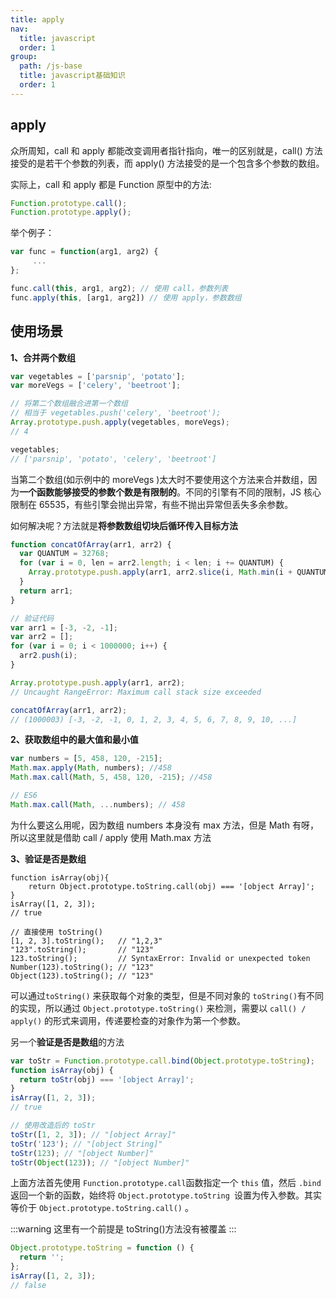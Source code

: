 ```yaml
---
title: apply
nav:
  title: javascript
  order: 1
group:
  path: /js-base
  title: javascript基础知识
  order: 1
---
```


## apply

众所周知，call 和 apply 都能改变调用者指针指向，唯一的区别就是，call() 方法接受的是若干个参数的列表，而 apply() 方法接受的是一个包含多个参数的数组。<br>

实际上，call 和 apply 都是 Function 原型中的方法:

```js
Function.prototype.call();
Function.prototype.apply();
```

举个例子：

```js
var func = function(arg1, arg2) {
     ...
};

func.call(this, arg1, arg2); // 使用 call，参数列表
func.apply(this, [arg1, arg2]) // 使用 apply，参数数组
```

## 使用场景

**1、合并两个数组**

```js
var vegetables = ['parsnip', 'potato'];
var moreVegs = ['celery', 'beetroot'];

// 将第二个数组融合进第一个数组
// 相当于 vegetables.push('celery', 'beetroot');
Array.prototype.push.apply(vegetables, moreVegs);
// 4

vegetables;
// ['parsnip', 'potato', 'celery', 'beetroot']
```

当第二个数组(如示例中的 moreVegs )太大时不要使用这个方法来合并数组，因为**一个函数能够接受的参数个数是有限制的**。不同的引擎有不同的限制，JS 核心限制在 65535，有些引擎会抛出异常，有些不抛出异常但丢失多余参数。<br>

如何解决呢？方法就是**将参数数组切块后循环传入目标方法**

```js
function concatOfArray(arr1, arr2) {
  var QUANTUM = 32768;
  for (var i = 0, len = arr2.length; i < len; i += QUANTUM) {
    Array.prototype.push.apply(arr1, arr2.slice(i, Math.min(i + QUANTUM, len)));
  }
  return arr1;
}

// 验证代码
var arr1 = [-3, -2, -1];
var arr2 = [];
for (var i = 0; i < 1000000; i++) {
  arr2.push(i);
}

Array.prototype.push.apply(arr1, arr2);
// Uncaught RangeError: Maximum call stack size exceeded

concatOfArray(arr1, arr2);
// (1000003) [-3, -2, -1, 0, 1, 2, 3, 4, 5, 6, 7, 8, 9, 10, ...]
```

**2、获取数组中的最大值和最小值**

```js
var numbers = [5, 458, 120, -215];
Math.max.apply(Math, numbers); //458
Math.max.call(Math, 5, 458, 120, -215); //458

// ES6
Math.max.call(Math, ...numbers); // 458
```

为什么要这么用呢，因为数组 numbers 本身没有 max 方法，但是 Math 有呀，所以这里就是借助 call / apply 使用 Math.max 方法

**3、验证是否是数组**

```js{2}
function isArray(obj){
    return Object.prototype.toString.call(obj) === '[object Array]';
}
isArray([1, 2, 3]);
// true

// 直接使用 toString()
[1, 2, 3].toString(); 	// "1,2,3"
"123".toString(); 		// "123"
123.toString(); 		// SyntaxError: Invalid or unexpected token
Number(123).toString(); // "123"
Object(123).toString(); // "123"
```

可以通过`toString()` 来获取每个对象的类型，但是不同对象的 `toString()`有不同的实现，所以通过 `Object.prototype.toString()` 来检测，需要以 `call() / apply()` 的形式来调用，传递要检查的对象作为第一个参数。

另一个**验证是否是数组**的方法

```js
var toStr = Function.prototype.call.bind(Object.prototype.toString);
function isArray(obj) {
  return toStr(obj) === '[object Array]';
}
isArray([1, 2, 3]);
// true

// 使用改造后的 toStr
toStr([1, 2, 3]); // "[object Array]"
toStr('123'); // "[object String]"
toStr(123); // "[object Number]"
toStr(Object(123)); // "[object Number]"
```

上面方法首先使用 `Function.prototype.call`函数指定一个 `this` 值，然后 `.bind` 返回一个新的函数，始终将 `Object.prototype.toString `设置为传入参数。其实等价于 `Object.prototype.toString.call()` 。

:::warning 这里有一个前提是 toString()方法没有被覆盖 :::

```js
Object.prototype.toString = function () {
  return '';
};
isArray([1, 2, 3]);
// false
```
